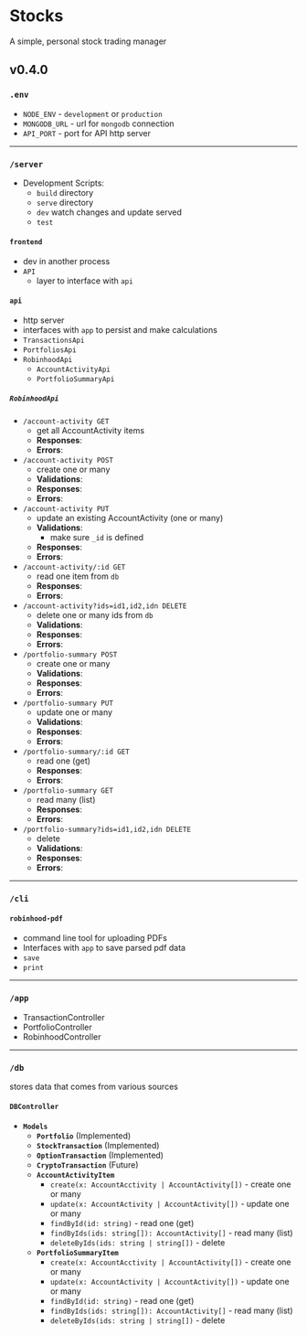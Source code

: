 # Stocks

A simple, personal stock trading manager

## v0.4.0

### `.env`

- `NODE_ENV` - `development` or `production`
- `MONGODB_URL` - url for `mongodb` connection
- `API_PORT` - port for API http server

---

### `/server`

- Development Scripts:
  - `build` directory
  - `serve` directory
  - `dev` watch changes and update served
  - `test`

#### `frontend`

- dev in another process
- `API`
  - layer to interface with `api`

#### `api`

- http server
- interfaces with `app` to persist and make calculations
- `TransactionsApi`
- `PortfoliosApi`
- `RobinhoodApi`
  - `AccountActivityApi`
  - `PortfolioSummaryApi`

##### `RobinhoodApi`
- `/account-activity GET` 
  - get all AccountActivity items
  - **Responses**:
  - **Errors**:
- `/account-activity POST` 
  - create one or many
  - **Validations**:
  - **Responses**:
  - **Errors**:
- `/account-activity PUT`
  - update an existing AccountActivity (one or many)
  - **Validations**:
    - make sure `_id` is defined
  - **Responses**:
  - **Errors**:
- `/account-activity/:id GET`
  - read one item from `db`
  - **Responses**:
  - **Errors**:
- `/account-activity?ids=id1,id2,idn DELETE`
  - delete one or many ids from `db`
  - **Validations**:
  - **Responses**:
  - **Errors**:
- `/portfolio-summary POST`
  - create one or many
  - **Validations**:
  - **Responses**:
  - **Errors**:
- `/portfolio-summary PUT`
  - update one or many
  - **Validations**:
  - **Responses**:
  - **Errors**:
- `/portfolio-summary/:id GET`
  - read one (get)
  - **Responses**:
  - **Errors**:
- `/portfolio-summary GET`
  - read many (list)
  - **Responses**:
  - **Errors**:
- `/portfolio-summary?ids=id1,id2,idn DELETE`
  - delete
  - **Validations**:
  - **Responses**:
  - **Errors**:


---

### `/cli`

#### `robinhood-pdf`

- command line tool for uploading PDFs
- Interfaces with `app` to save parsed pdf data
- `save`
- `print`

---

### `/app`

- TransactionController
- PortfolioController
- RobinhoodController

---

### `/db`

stores data that comes from various sources

#### `DBController`
- **`Models`**
  - **`Portfolio`** (Implemented)
  - **`StockTransaction`** (Implemented)
  - **`OptionTransaction`** (Implemented)
  - **`CryptoTransaction`** (Future)
  - **`AccountActivityItem`**
    - `create(x: AccountAcctivity | AccountActivity[])` - create one or many
    - `update(x: AccountActivity | AccountActivity[])` - update one or many
    - `findById(id: string)` - read one (get)
    - `findByIds(ids: string[]): AccountActivity[]` - read many (list)
    - `deleteByIds(ids: string | string[])` - delete
  - **`PortfolioSummaryItem`**
    - `create(x: AccountAcctivity | AccountActivity[])` - create one or many
    - `update(x: AccountActivity | AccountActivity[])` - update one or many
    - `findById(id: string)` - read one (get)
    - `findByIds(ids: string[]): AccountActivity[]` - read many (list)
    - `deleteByIds(ids: string | string[])` - delete

